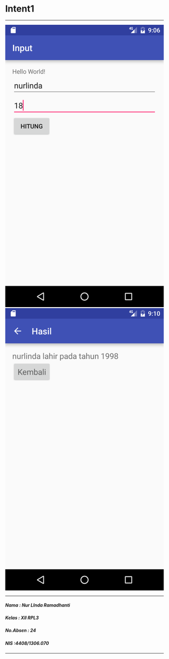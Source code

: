 # Intent1
***
![SS1](Screenshot_1476108406.png)
![SS2](Screenshot_1476108656.png)
***
##### Nama : Nur LInda Ramadhanti
##### Kelas : XII RPL3
##### No.Absen : 24
##### NIS :4408/1306.070

***
